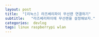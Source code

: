 ```yaml
---
layout: post
title:  "[리눅스] 라즈베리파이 무선랜 연결하기"
subtitle:   "라즈베리파이에 무선랜을 설정해보자."
categories:  devlog
tags: linux raspberrypi wlan
---
```


